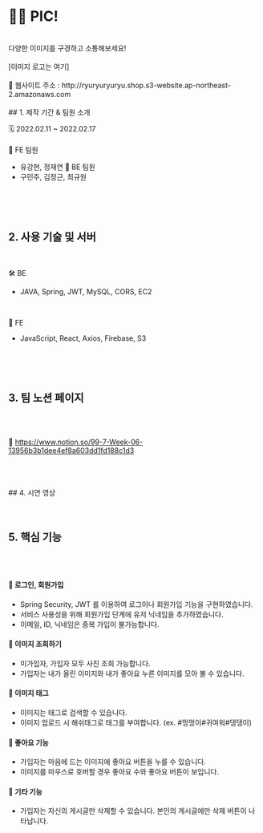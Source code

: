 # 🤳🏻 PIC!  
</br>
다양한 이미지를 구경하고 소통해보세요!
</br>
</br>
[이미지 로고는 여기]
</br>
</br>
🔗 웹사이트 주소 : http://ryuryuryuryu.shop.s3-website.ap-northeast-2.amazonaws.com
</br>
</br>
## 1. 제작 기간 & 팀원 소개
</br>

🗓 2022.02.11 ~ 2022.02.17
</br>
</br>
👥 FE 팀원
  - 유강현, 정재연
👥 BE 팀원
  - 구민주, 김정근, 최규원
</br>
</br>
</br>

## 2. 사용 기술 및 서버
</br>

🛠 BE
  - JAVA, Spring, JWT, MySQL, CORS, EC2

</br>

🎨 FE
  - JavaScript, React, Axios, Firebase, S3
</br>
</br>
</br>

## 3. 팀 노션 페이지
</br>
</br>

🔗 https://www.notion.so/99-7-Week-06-13956b3b1dee4ef8a603dd1fd188c1d3

</br>
</br>
</br>
## 4. 시연 영상
</br>
</br>
</br>


## 5. 핵심 기능
</br>
</br>

#### 🔐 로그인, 회원가입
  - Spring Security, JWT 를 이용하여 로그이나 회원가입 기능을 구현하였습니다.
  - 서비스 사용성을 위해 회원가입 단계에 유저 닉네임을 추가하였습니다.
  - 이메일, ID, 닉네임은 중복 가입이 불가능합니다.

#### 👀 이미지 조회하기
  - 미가입자, 가입자 모두 사진 조회 가능합니다.
  - 가입자는 내가 올린 이미지와 내가 좋아요 누른 이미지를 모아 볼 수 있습니다.

#### 🔖 이미지 태그
  - 이미지는 태그로 검색할 수 있습니다.
  - 이미지 업로드 시 해쉬태그로 태그를 부여합니다. (ex. #멍멍이#귀여워#댕댕이)
  
#### 💓 좋아요 기능
  - 가입자는 마음에 드는 이미지에 좋아요 버튼을 누를 수 있습니다.
  - 이미지를 마우스로 호버할 경우 좋아요 수와 좋아요 버튼이 보입니다.

#### 🎸 기타 기능
  - 가입자는 자신의 게시글만 삭제할 수 있습니다. 본인의 게시글에만 삭제 버튼이 나타납니다.
